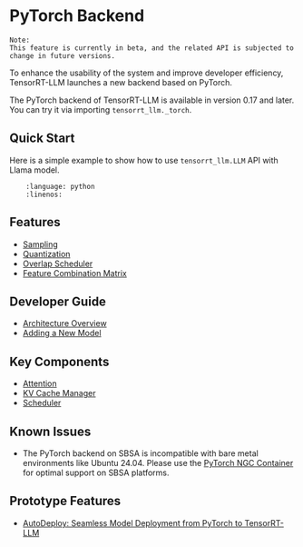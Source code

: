 # PyTorch Backend

```{note}
Note:
This feature is currently in beta, and the related API is subjected to change in future versions.
```
To enhance the usability of the system and improve developer efficiency, TensorRT-LLM launches a new backend based on PyTorch.

The PyTorch backend of TensorRT-LLM is available in version 0.17 and later. You can try it via importing `tensorrt_llm._torch`.

## Quick Start

Here is a simple example to show how to use `tensorrt_llm.LLM` API with Llama model.

```{literalinclude} ../../examples/llm-api/quickstart_example.py
    :language: python
    :linenos:
```

## Features

- [Sampling](./torch/features/sampling.md)
- [Quantization](./torch/features/quantization.md)
- [Overlap Scheduler](./torch/features/overlap_scheduler.md)
- [Feature Combination Matrix](./torch/features/feature_combination_matrix.md)

## Developer Guide

- [Architecture Overview](./torch/arch_overview.md)
- [Adding a New Model](./torch/adding_new_model.md)

## Key Components

- [Attention](./torch/attention.md)
- [KV Cache Manager](./torch/kv_cache_manager.md)
- [Scheduler](./torch/scheduler.md)

## Known Issues

- The PyTorch backend on SBSA is incompatible with bare metal environments like Ubuntu 24.04. Please use the [PyTorch NGC Container](https://catalog.ngc.nvidia.com/orgs/nvidia/containers/pytorch) for optimal support on SBSA platforms.

## Prototype Features

- [AutoDeploy: Seamless Model Deployment from PyTorch to TensorRT-LLM](./torch/auto_deploy/auto-deploy.md)
